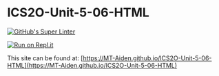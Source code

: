 # ICS2O-Unit-5-06-HTML

[![GitHub's Super Linter](https://github.com/MT-Aiden/ICS2O-Unit-5-06-HTML/workflows/GitHub's%20Super%20Linter/badge.svg)](https://github.com/MT-Aiden/ICS2O-Unit-5-06-HTML/actions)

[![Run on Repl.it](https://repl.it/badge/github/MT-Aiden/ICS2O-Unit-5-06-HTML)](https://repl.it/github/MT-Aiden/ICS2O-Unit-5-06-HTML)

This site can be found at: [https://MT-Aiden.github.io/ICS2O-Unit-5-06-HTML](https://MT-Aiden.github.io/ICS2O-Unit-5-06-HTML)
